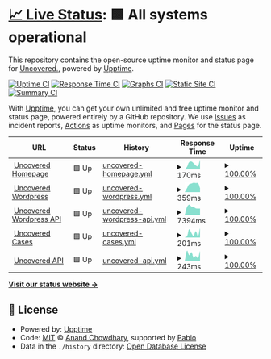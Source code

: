 # [📈 Live Status](https://upptime.uncovered.com): <!--live status--> **🟩 All systems operational**

This repository contains the open-source uptime monitor and status page for [Uncovered.](https://uncovered.com), powered by [Upptime](https://github.com/upptime/upptime).

[![Uptime CI](https://github.com/uncovered-crime/upptime/workflows/Uptime%20CI/badge.svg)](https://github.com/uncovered-crime/upptime/actions?query=workflow%3A%22Uptime+CI%22)
[![Response Time CI](https://github.com/uncovered-crime/upptime/workflows/Response%20Time%20CI/badge.svg)](https://github.com/uncovered-crime/upptime/actions?query=workflow%3A%22Response+Time+CI%22)
[![Graphs CI](https://github.com/uncovered-crime/upptime/workflows/Graphs%20CI/badge.svg)](https://github.com/uncovered-crime/upptime/actions?query=workflow%3A%22Graphs+CI%22)
[![Static Site CI](https://github.com/uncovered-crime/upptime/workflows/Static%20Site%20CI/badge.svg)](https://github.com/uncovered-crime/upptime/actions?query=workflow%3A%22Static+Site+CI%22)
[![Summary CI](https://github.com/uncovered-crime/upptime/workflows/Summary%20CI/badge.svg)](https://github.com/uncovered-crime/upptime/actions?query=workflow%3A%22Summary+CI%22)

With [Upptime](https://upptime.js.org), you can get your own unlimited and free uptime monitor and status page, powered entirely by a GitHub repository. We use [Issues](https://github.com/uncovered-crime/upptime/issues) as incident reports, [Actions](https://github.com/uncovered-crime/upptime/actions) as uptime monitors, and [Pages](https://upptime.uncovered.com) for the status page.

<!--start: status pages-->
<!-- This summary is generated by Upptime (https://github.com/upptime/upptime) -->
<!-- Do not edit this manually, your changes will be overwritten -->
<!-- prettier-ignore -->
| URL | Status | History | Response Time | Uptime |
| --- | ------ | ------- | ------------- | ------ |
| <img alt="" src="https://icons.duckduckgo.com/ip3/uncovered.com.ico" height="13"> [Uncovered Homepage](https://uncovered.com) | 🟩 Up | [uncovered-homepage.yml](https://github.com/uncovered-crime/upptime/commits/HEAD/history/uncovered-homepage.yml) | <details><summary><img alt="Response time graph" src="./graphs/uncovered-homepage/response-time-week.png" height="20"> 170ms</summary><br><a href="https://upptime.uncovered.com/history/uncovered-homepage"><img alt="Response time 145" src="https://img.shields.io/endpoint?url=https%3A%2F%2Fraw.githubusercontent.com%2Funcovered-crime%2Fupptime%2FHEAD%2Fapi%2Funcovered-homepage%2Fresponse-time.json"></a><br><a href="https://upptime.uncovered.com/history/uncovered-homepage"><img alt="24-hour response time 280" src="https://img.shields.io/endpoint?url=https%3A%2F%2Fraw.githubusercontent.com%2Funcovered-crime%2Fupptime%2FHEAD%2Fapi%2Funcovered-homepage%2Fresponse-time-day.json"></a><br><a href="https://upptime.uncovered.com/history/uncovered-homepage"><img alt="7-day response time 170" src="https://img.shields.io/endpoint?url=https%3A%2F%2Fraw.githubusercontent.com%2Funcovered-crime%2Fupptime%2FHEAD%2Fapi%2Funcovered-homepage%2Fresponse-time-week.json"></a><br><a href="https://upptime.uncovered.com/history/uncovered-homepage"><img alt="30-day response time 152" src="https://img.shields.io/endpoint?url=https%3A%2F%2Fraw.githubusercontent.com%2Funcovered-crime%2Fupptime%2FHEAD%2Fapi%2Funcovered-homepage%2Fresponse-time-month.json"></a><br><a href="https://upptime.uncovered.com/history/uncovered-homepage"><img alt="1-year response time 143" src="https://img.shields.io/endpoint?url=https%3A%2F%2Fraw.githubusercontent.com%2Funcovered-crime%2Fupptime%2FHEAD%2Fapi%2Funcovered-homepage%2Fresponse-time-year.json"></a></details> | <details><summary><a href="https://upptime.uncovered.com/history/uncovered-homepage">100.00%</a></summary><a href="https://upptime.uncovered.com/history/uncovered-homepage"><img alt="All-time uptime 99.99%" src="https://img.shields.io/endpoint?url=https%3A%2F%2Fraw.githubusercontent.com%2Funcovered-crime%2Fupptime%2FHEAD%2Fapi%2Funcovered-homepage%2Fuptime.json"></a><br><a href="https://upptime.uncovered.com/history/uncovered-homepage"><img alt="24-hour uptime 100.00%" src="https://img.shields.io/endpoint?url=https%3A%2F%2Fraw.githubusercontent.com%2Funcovered-crime%2Fupptime%2FHEAD%2Fapi%2Funcovered-homepage%2Fuptime-day.json"></a><br><a href="https://upptime.uncovered.com/history/uncovered-homepage"><img alt="7-day uptime 100.00%" src="https://img.shields.io/endpoint?url=https%3A%2F%2Fraw.githubusercontent.com%2Funcovered-crime%2Fupptime%2FHEAD%2Fapi%2Funcovered-homepage%2Fuptime-week.json"></a><br><a href="https://upptime.uncovered.com/history/uncovered-homepage"><img alt="30-day uptime 100.00%" src="https://img.shields.io/endpoint?url=https%3A%2F%2Fraw.githubusercontent.com%2Funcovered-crime%2Fupptime%2FHEAD%2Fapi%2Funcovered-homepage%2Fuptime-month.json"></a><br><a href="https://upptime.uncovered.com/history/uncovered-homepage"><img alt="1-year uptime 99.99%" src="https://img.shields.io/endpoint?url=https%3A%2F%2Fraw.githubusercontent.com%2Funcovered-crime%2Fupptime%2FHEAD%2Fapi%2Funcovered-homepage%2Fuptime-year.json"></a></details>
| <img alt="" src="https://icons.duckduckgo.com/ip3/uncoveredsite.wpengine.com.ico" height="13"> [Uncovered Wordpress](https://uncoveredsite.wpengine.com) | 🟩 Up | [uncovered-wordpress.yml](https://github.com/uncovered-crime/upptime/commits/HEAD/history/uncovered-wordpress.yml) | <details><summary><img alt="Response time graph" src="./graphs/uncovered-wordpress/response-time-week.png" height="20"> 359ms</summary><br><a href="https://upptime.uncovered.com/history/uncovered-wordpress"><img alt="Response time 424" src="https://img.shields.io/endpoint?url=https%3A%2F%2Fraw.githubusercontent.com%2Funcovered-crime%2Fupptime%2FHEAD%2Fapi%2Funcovered-wordpress%2Fresponse-time.json"></a><br><a href="https://upptime.uncovered.com/history/uncovered-wordpress"><img alt="24-hour response time 183" src="https://img.shields.io/endpoint?url=https%3A%2F%2Fraw.githubusercontent.com%2Funcovered-crime%2Fupptime%2FHEAD%2Fapi%2Funcovered-wordpress%2Fresponse-time-day.json"></a><br><a href="https://upptime.uncovered.com/history/uncovered-wordpress"><img alt="7-day response time 359" src="https://img.shields.io/endpoint?url=https%3A%2F%2Fraw.githubusercontent.com%2Funcovered-crime%2Fupptime%2FHEAD%2Fapi%2Funcovered-wordpress%2Fresponse-time-week.json"></a><br><a href="https://upptime.uncovered.com/history/uncovered-wordpress"><img alt="30-day response time 638" src="https://img.shields.io/endpoint?url=https%3A%2F%2Fraw.githubusercontent.com%2Funcovered-crime%2Fupptime%2FHEAD%2Fapi%2Funcovered-wordpress%2Fresponse-time-month.json"></a><br><a href="https://upptime.uncovered.com/history/uncovered-wordpress"><img alt="1-year response time 426" src="https://img.shields.io/endpoint?url=https%3A%2F%2Fraw.githubusercontent.com%2Funcovered-crime%2Fupptime%2FHEAD%2Fapi%2Funcovered-wordpress%2Fresponse-time-year.json"></a></details> | <details><summary><a href="https://upptime.uncovered.com/history/uncovered-wordpress">100.00%</a></summary><a href="https://upptime.uncovered.com/history/uncovered-wordpress"><img alt="All-time uptime 99.99%" src="https://img.shields.io/endpoint?url=https%3A%2F%2Fraw.githubusercontent.com%2Funcovered-crime%2Fupptime%2FHEAD%2Fapi%2Funcovered-wordpress%2Fuptime.json"></a><br><a href="https://upptime.uncovered.com/history/uncovered-wordpress"><img alt="24-hour uptime 100.00%" src="https://img.shields.io/endpoint?url=https%3A%2F%2Fraw.githubusercontent.com%2Funcovered-crime%2Fupptime%2FHEAD%2Fapi%2Funcovered-wordpress%2Fuptime-day.json"></a><br><a href="https://upptime.uncovered.com/history/uncovered-wordpress"><img alt="7-day uptime 100.00%" src="https://img.shields.io/endpoint?url=https%3A%2F%2Fraw.githubusercontent.com%2Funcovered-crime%2Fupptime%2FHEAD%2Fapi%2Funcovered-wordpress%2Fuptime-week.json"></a><br><a href="https://upptime.uncovered.com/history/uncovered-wordpress"><img alt="30-day uptime 100.00%" src="https://img.shields.io/endpoint?url=https%3A%2F%2Fraw.githubusercontent.com%2Funcovered-crime%2Fupptime%2FHEAD%2Fapi%2Funcovered-wordpress%2Fuptime-month.json"></a><br><a href="https://upptime.uncovered.com/history/uncovered-wordpress"><img alt="1-year uptime 99.99%" src="https://img.shields.io/endpoint?url=https%3A%2F%2Fraw.githubusercontent.com%2Funcovered-crime%2Fupptime%2FHEAD%2Fapi%2Funcovered-wordpress%2Fuptime-year.json"></a></details>
| <img alt="" src="https://icons.duckduckgo.com/ip3/uncoveredsite.wpengine.com.ico" height="13"> [Uncovered Wordpress API](https://uncoveredsite.wpengine.com/wp-json/wp/v2/pages?per_page=100&page=1) | 🟩 Up | [uncovered-wordpress-api.yml](https://github.com/uncovered-crime/upptime/commits/HEAD/history/uncovered-wordpress-api.yml) | <details><summary><img alt="Response time graph" src="./graphs/uncovered-wordpress-api/response-time-week.png" height="20"> 7394ms</summary><br><a href="https://upptime.uncovered.com/history/uncovered-wordpress-api"><img alt="Response time 6946" src="https://img.shields.io/endpoint?url=https%3A%2F%2Fraw.githubusercontent.com%2Funcovered-crime%2Fupptime%2FHEAD%2Fapi%2Funcovered-wordpress-api%2Fresponse-time.json"></a><br><a href="https://upptime.uncovered.com/history/uncovered-wordpress-api"><img alt="24-hour response time 6083" src="https://img.shields.io/endpoint?url=https%3A%2F%2Fraw.githubusercontent.com%2Funcovered-crime%2Fupptime%2FHEAD%2Fapi%2Funcovered-wordpress-api%2Fresponse-time-day.json"></a><br><a href="https://upptime.uncovered.com/history/uncovered-wordpress-api"><img alt="7-day response time 7394" src="https://img.shields.io/endpoint?url=https%3A%2F%2Fraw.githubusercontent.com%2Funcovered-crime%2Fupptime%2FHEAD%2Fapi%2Funcovered-wordpress-api%2Fresponse-time-week.json"></a><br><a href="https://upptime.uncovered.com/history/uncovered-wordpress-api"><img alt="30-day response time 8299" src="https://img.shields.io/endpoint?url=https%3A%2F%2Fraw.githubusercontent.com%2Funcovered-crime%2Fupptime%2FHEAD%2Fapi%2Funcovered-wordpress-api%2Fresponse-time-month.json"></a><br><a href="https://upptime.uncovered.com/history/uncovered-wordpress-api"><img alt="1-year response time 6946" src="https://img.shields.io/endpoint?url=https%3A%2F%2Fraw.githubusercontent.com%2Funcovered-crime%2Fupptime%2FHEAD%2Fapi%2Funcovered-wordpress-api%2Fresponse-time-year.json"></a></details> | <details><summary><a href="https://upptime.uncovered.com/history/uncovered-wordpress-api">100.00%</a></summary><a href="https://upptime.uncovered.com/history/uncovered-wordpress-api"><img alt="All-time uptime 99.97%" src="https://img.shields.io/endpoint?url=https%3A%2F%2Fraw.githubusercontent.com%2Funcovered-crime%2Fupptime%2FHEAD%2Fapi%2Funcovered-wordpress-api%2Fuptime.json"></a><br><a href="https://upptime.uncovered.com/history/uncovered-wordpress-api"><img alt="24-hour uptime 100.00%" src="https://img.shields.io/endpoint?url=https%3A%2F%2Fraw.githubusercontent.com%2Funcovered-crime%2Fupptime%2FHEAD%2Fapi%2Funcovered-wordpress-api%2Fuptime-day.json"></a><br><a href="https://upptime.uncovered.com/history/uncovered-wordpress-api"><img alt="7-day uptime 100.00%" src="https://img.shields.io/endpoint?url=https%3A%2F%2Fraw.githubusercontent.com%2Funcovered-crime%2Fupptime%2FHEAD%2Fapi%2Funcovered-wordpress-api%2Fuptime-week.json"></a><br><a href="https://upptime.uncovered.com/history/uncovered-wordpress-api"><img alt="30-day uptime 100.00%" src="https://img.shields.io/endpoint?url=https%3A%2F%2Fraw.githubusercontent.com%2Funcovered-crime%2Fupptime%2FHEAD%2Fapi%2Funcovered-wordpress-api%2Fuptime-month.json"></a><br><a href="https://upptime.uncovered.com/history/uncovered-wordpress-api"><img alt="1-year uptime 99.97%" src="https://img.shields.io/endpoint?url=https%3A%2F%2Fraw.githubusercontent.com%2Funcovered-crime%2Fupptime%2FHEAD%2Fapi%2Funcovered-wordpress-api%2Fuptime-year.json"></a></details>
| <img alt="" src="https://icons.duckduckgo.com/ip3/uncovered.com.ico" height="13"> [Uncovered Cases](https://uncovered.com/cases) | 🟩 Up | [uncovered-cases.yml](https://github.com/uncovered-crime/upptime/commits/HEAD/history/uncovered-cases.yml) | <details><summary><img alt="Response time graph" src="./graphs/uncovered-cases/response-time-week.png" height="20"> 201ms</summary><br><a href="https://upptime.uncovered.com/history/uncovered-cases"><img alt="Response time 188" src="https://img.shields.io/endpoint?url=https%3A%2F%2Fraw.githubusercontent.com%2Funcovered-crime%2Fupptime%2FHEAD%2Fapi%2Funcovered-cases%2Fresponse-time.json"></a><br><a href="https://upptime.uncovered.com/history/uncovered-cases"><img alt="24-hour response time 404" src="https://img.shields.io/endpoint?url=https%3A%2F%2Fraw.githubusercontent.com%2Funcovered-crime%2Fupptime%2FHEAD%2Fapi%2Funcovered-cases%2Fresponse-time-day.json"></a><br><a href="https://upptime.uncovered.com/history/uncovered-cases"><img alt="7-day response time 201" src="https://img.shields.io/endpoint?url=https%3A%2F%2Fraw.githubusercontent.com%2Funcovered-crime%2Fupptime%2FHEAD%2Fapi%2Funcovered-cases%2Fresponse-time-week.json"></a><br><a href="https://upptime.uncovered.com/history/uncovered-cases"><img alt="30-day response time 160" src="https://img.shields.io/endpoint?url=https%3A%2F%2Fraw.githubusercontent.com%2Funcovered-crime%2Fupptime%2FHEAD%2Fapi%2Funcovered-cases%2Fresponse-time-month.json"></a><br><a href="https://upptime.uncovered.com/history/uncovered-cases"><img alt="1-year response time 162" src="https://img.shields.io/endpoint?url=https%3A%2F%2Fraw.githubusercontent.com%2Funcovered-crime%2Fupptime%2FHEAD%2Fapi%2Funcovered-cases%2Fresponse-time-year.json"></a></details> | <details><summary><a href="https://upptime.uncovered.com/history/uncovered-cases">100.00%</a></summary><a href="https://upptime.uncovered.com/history/uncovered-cases"><img alt="All-time uptime 99.99%" src="https://img.shields.io/endpoint?url=https%3A%2F%2Fraw.githubusercontent.com%2Funcovered-crime%2Fupptime%2FHEAD%2Fapi%2Funcovered-cases%2Fuptime.json"></a><br><a href="https://upptime.uncovered.com/history/uncovered-cases"><img alt="24-hour uptime 100.00%" src="https://img.shields.io/endpoint?url=https%3A%2F%2Fraw.githubusercontent.com%2Funcovered-crime%2Fupptime%2FHEAD%2Fapi%2Funcovered-cases%2Fuptime-day.json"></a><br><a href="https://upptime.uncovered.com/history/uncovered-cases"><img alt="7-day uptime 100.00%" src="https://img.shields.io/endpoint?url=https%3A%2F%2Fraw.githubusercontent.com%2Funcovered-crime%2Fupptime%2FHEAD%2Fapi%2Funcovered-cases%2Fuptime-week.json"></a><br><a href="https://upptime.uncovered.com/history/uncovered-cases"><img alt="30-day uptime 100.00%" src="https://img.shields.io/endpoint?url=https%3A%2F%2Fraw.githubusercontent.com%2Funcovered-crime%2Fupptime%2FHEAD%2Fapi%2Funcovered-cases%2Fuptime-month.json"></a><br><a href="https://upptime.uncovered.com/history/uncovered-cases"><img alt="1-year uptime 99.99%" src="https://img.shields.io/endpoint?url=https%3A%2F%2Fraw.githubusercontent.com%2Funcovered-crime%2Fupptime%2FHEAD%2Fapi%2Funcovered-cases%2Fuptime-year.json"></a></details>
| <img alt="" src="https://icons.duckduckgo.com/ip3/api.uncovered.com.ico" height="13"> [Uncovered API](https://api.uncovered.com) | 🟩 Up | [uncovered-api.yml](https://github.com/uncovered-crime/upptime/commits/HEAD/history/uncovered-api.yml) | <details><summary><img alt="Response time graph" src="./graphs/uncovered-api/response-time-week.png" height="20"> 243ms</summary><br><a href="https://upptime.uncovered.com/history/uncovered-api"><img alt="Response time 183" src="https://img.shields.io/endpoint?url=https%3A%2F%2Fraw.githubusercontent.com%2Funcovered-crime%2Fupptime%2FHEAD%2Fapi%2Funcovered-api%2Fresponse-time.json"></a><br><a href="https://upptime.uncovered.com/history/uncovered-api"><img alt="24-hour response time 375" src="https://img.shields.io/endpoint?url=https%3A%2F%2Fraw.githubusercontent.com%2Funcovered-crime%2Fupptime%2FHEAD%2Fapi%2Funcovered-api%2Fresponse-time-day.json"></a><br><a href="https://upptime.uncovered.com/history/uncovered-api"><img alt="7-day response time 243" src="https://img.shields.io/endpoint?url=https%3A%2F%2Fraw.githubusercontent.com%2Funcovered-crime%2Fupptime%2FHEAD%2Fapi%2Funcovered-api%2Fresponse-time-week.json"></a><br><a href="https://upptime.uncovered.com/history/uncovered-api"><img alt="30-day response time 202" src="https://img.shields.io/endpoint?url=https%3A%2F%2Fraw.githubusercontent.com%2Funcovered-crime%2Fupptime%2FHEAD%2Fapi%2Funcovered-api%2Fresponse-time-month.json"></a><br><a href="https://upptime.uncovered.com/history/uncovered-api"><img alt="1-year response time 193" src="https://img.shields.io/endpoint?url=https%3A%2F%2Fraw.githubusercontent.com%2Funcovered-crime%2Fupptime%2FHEAD%2Fapi%2Funcovered-api%2Fresponse-time-year.json"></a></details> | <details><summary><a href="https://upptime.uncovered.com/history/uncovered-api">100.00%</a></summary><a href="https://upptime.uncovered.com/history/uncovered-api"><img alt="All-time uptime 100.00%" src="https://img.shields.io/endpoint?url=https%3A%2F%2Fraw.githubusercontent.com%2Funcovered-crime%2Fupptime%2FHEAD%2Fapi%2Funcovered-api%2Fuptime.json"></a><br><a href="https://upptime.uncovered.com/history/uncovered-api"><img alt="24-hour uptime 100.00%" src="https://img.shields.io/endpoint?url=https%3A%2F%2Fraw.githubusercontent.com%2Funcovered-crime%2Fupptime%2FHEAD%2Fapi%2Funcovered-api%2Fuptime-day.json"></a><br><a href="https://upptime.uncovered.com/history/uncovered-api"><img alt="7-day uptime 100.00%" src="https://img.shields.io/endpoint?url=https%3A%2F%2Fraw.githubusercontent.com%2Funcovered-crime%2Fupptime%2FHEAD%2Fapi%2Funcovered-api%2Fuptime-week.json"></a><br><a href="https://upptime.uncovered.com/history/uncovered-api"><img alt="30-day uptime 100.00%" src="https://img.shields.io/endpoint?url=https%3A%2F%2Fraw.githubusercontent.com%2Funcovered-crime%2Fupptime%2FHEAD%2Fapi%2Funcovered-api%2Fuptime-month.json"></a><br><a href="https://upptime.uncovered.com/history/uncovered-api"><img alt="1-year uptime 100.00%" src="https://img.shields.io/endpoint?url=https%3A%2F%2Fraw.githubusercontent.com%2Funcovered-crime%2Fupptime%2FHEAD%2Fapi%2Funcovered-api%2Fuptime-year.json"></a></details>

<!--end: status pages-->

[**Visit our status website →**](https://upptime.uncovered.com)

## 📄 License

- Powered by: [Upptime](https://github.com/upptime/upptime)
- Code: [MIT](./LICENSE) © [Anand Chowdhary](https://anandchowdhary.com), supported by [Pabio](https://pabio.com)
- Data in the `./history` directory: [Open Database License](https://opendatacommons.org/licenses/odbl/1-0/)
